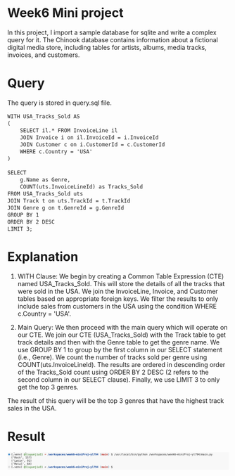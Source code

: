 
# Week6 Mini project
In this project, I import a sample database for sqlite and write a complex query for it. The Chinook database contains information about a fictional digital media store, including tables for artists, albums, media tracks, invoices, and customers.

# Query
The query is stored in query.sql file.
```
WITH USA_Tracks_Sold AS 
(
    SELECT il.* FROM InvoiceLine il
    JOIN Invoice i on il.InvoiceId = i.InvoiceId
    JOIN Customer c on i.CustomerId = c.CustomerId
    WHERE c.Country = 'USA'
)

SELECT
    g.Name as Genre,
    COUNT(uts.InvoiceLineId) as Tracks_Sold
FROM USA_Tracks_Sold uts
JOIN Track t on uts.TrackId = t.TrackId
JOIN Genre g on t.GenreId = g.GenreId
GROUP BY 1
ORDER BY 2 DESC
LIMIT 3;
```
# Explanation
1. WITH Clause:
We begin by creating a Common Table Expression (CTE) named USA_Tracks_Sold. This will store the details of all the tracks that were sold in the USA.
We join the InvoiceLine, Invoice, and Customer tables based on appropriate foreign keys.
We filter the results to only include sales from customers in the USA using the condition WHERE c.Country = 'USA'.

2. Main Query:
We then proceed with the main query which will operate on our CTE.
We join our CTE (USA_Tracks_Sold) with the Track table to get track details and then with the Genre table to get the genre name.
We use GROUP BY 1 to group by the first column in our SELECT statement (i.e., Genre).
We count the number of tracks sold per genre using COUNT(uts.InvoiceLineId).
The results are ordered in descending order of the Tracks_Sold count using ORDER BY 2 DESC (2 refers to the second column in our SELECT clause).
Finally, we use LIMIT 3 to only get the top 3 genres.

The result of this query will be the top 3 genres that have the highest track sales in the USA.

# Result
![](./results.png)